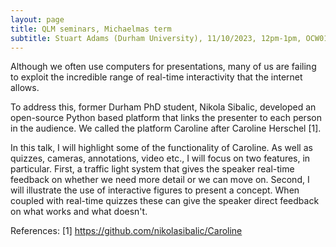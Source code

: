 ```yaml
---
layout: page
title: QLM seminars, Michaelmas term
subtitle: Stuart Adams (Durham University), 11/10/2023, 12pm-1pm, OCW017
---
```




Although we often use computers for presentations, many of us are failing to exploit the incredible range of real-time interactivity that the internet allows.

To address this, former Durham PhD student, Nikola Sibalic, developed an open-source Python based platform that links the presenter to each person in the audience. We called the platform Caroline after Caroline Herschel [1].

In this talk, I will highlight some of the functionality of Caroline. As well as quizzes, cameras, annotations, video etc., I will focus on two features, in particular. First, a traffic light system that gives the speaker real-time feedback on whether we need more detail or we can move on. Second, I will illustrate the use of interactive figures to present a concept. When coupled with real-time quizzes these can give the speaker direct feedback on what works and what doesn't. 

References:
[1] https://github.com/nikolasibalic/Caroline



